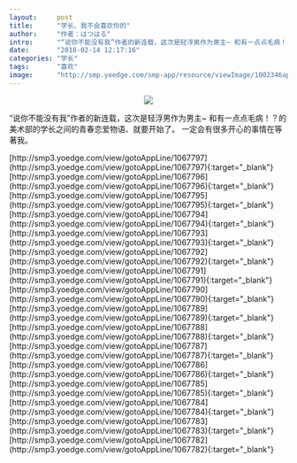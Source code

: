 ```yaml
---
layout:     post
title:      "学长、我不会喜欢你的"
author:     "作者：はつはる"
intro:      "“说你不能没有我”作者的新连载，这次是轻浮男作为男主~ 和有一点点毛病！？的美术部的学长之间的青春恋爱物语、就要开始了。 一定会有很多开心的事情在等著我。"
date:       "2018-02-14 12:17:16"
categories: "学长"
tags:       "喜欢"
image:      "http://smp.yoedge.com/smp-app/resource/viewImage/1002346appline.png"
---
```

<div style="text-align: center">
<p><img src="http://smp.yoedge.com/smp-app/resource/viewImage/1002346appline.png"/></p>
</div>
<p class="post-meta">
<span>“说你不能没有我”作者的新连载，这次是轻浮男作为男主~ 和有一点点毛病！？的美术部的学长之间的青春恋爱物语、就要开始了。 一定会有很多开心的事情在等著我。</span>
</p>
[http://smp3.yoedge.com/view/gotoAppLine/1067797](http://smp3.yoedge.com/view/gotoAppLine/1067797){:target="_blank"}
[http://smp3.yoedge.com/view/gotoAppLine/1067796](http://smp3.yoedge.com/view/gotoAppLine/1067796){:target="_blank"}
[http://smp3.yoedge.com/view/gotoAppLine/1067795](http://smp3.yoedge.com/view/gotoAppLine/1067795){:target="_blank"}
[http://smp3.yoedge.com/view/gotoAppLine/1067794](http://smp3.yoedge.com/view/gotoAppLine/1067794){:target="_blank"}
[http://smp3.yoedge.com/view/gotoAppLine/1067793](http://smp3.yoedge.com/view/gotoAppLine/1067793){:target="_blank"}
[http://smp3.yoedge.com/view/gotoAppLine/1067792](http://smp3.yoedge.com/view/gotoAppLine/1067792){:target="_blank"}
[http://smp3.yoedge.com/view/gotoAppLine/1067791](http://smp3.yoedge.com/view/gotoAppLine/1067791){:target="_blank"}
[http://smp3.yoedge.com/view/gotoAppLine/1067790](http://smp3.yoedge.com/view/gotoAppLine/1067790){:target="_blank"}
[http://smp3.yoedge.com/view/gotoAppLine/1067789](http://smp3.yoedge.com/view/gotoAppLine/1067789){:target="_blank"}
[http://smp3.yoedge.com/view/gotoAppLine/1067788](http://smp3.yoedge.com/view/gotoAppLine/1067788){:target="_blank"}
[http://smp3.yoedge.com/view/gotoAppLine/1067787](http://smp3.yoedge.com/view/gotoAppLine/1067787){:target="_blank"}
[http://smp3.yoedge.com/view/gotoAppLine/1067786](http://smp3.yoedge.com/view/gotoAppLine/1067786){:target="_blank"}
[http://smp3.yoedge.com/view/gotoAppLine/1067785](http://smp3.yoedge.com/view/gotoAppLine/1067785){:target="_blank"}
[http://smp3.yoedge.com/view/gotoAppLine/1067784](http://smp3.yoedge.com/view/gotoAppLine/1067784){:target="_blank"}
[http://smp3.yoedge.com/view/gotoAppLine/1067783](http://smp3.yoedge.com/view/gotoAppLine/1067783){:target="_blank"}
[http://smp3.yoedge.com/view/gotoAppLine/1067782](http://smp3.yoedge.com/view/gotoAppLine/1067782){:target="_blank"}


